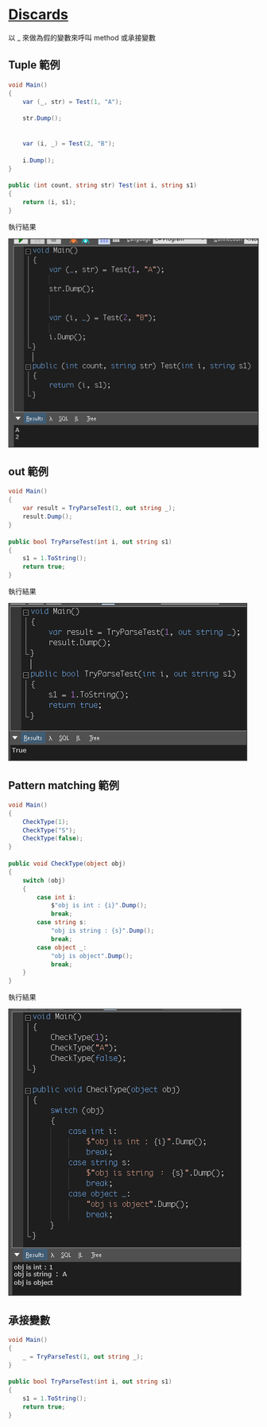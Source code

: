 # [Discards](https://docs.microsoft.com/en-us/dotnet/csharp/discards)

以 _ 來做為假的變數來呼叫 method 或承接變數

## Tuple 範例

```csharp
void Main()
{
    var (_, str) = Test(1, "A");
  
    str.Dump();


    var (i, _) = Test(2, "B");

    i.Dump();
}

public (int count, string str) Test(int i, string s1)
{
    return (i, s1);
}
```

執行結果

![Text](_images/01.png)

## out 範例

```csharp
void Main()
{
    var result = TryParseTest(1, out string _);
    result.Dump();
}

public bool TryParseTest(int i, out string s1)
{
    s1 = 1.ToString();
    return true;
}
```

執行結果

![Text](_images/02.png)

## Pattern matching 範例

```csharp
void Main()
{
    CheckType(1);
    CheckType("S");
    CheckType(false);
}

public void CheckType(object obj)
{
    switch (obj)
    {
        case int i:
            $"obj is int : {i}".Dump();
            break;
        case string s:
            "obj is string : {s}".Dump();
            break;
        case object _:
            "obj is object".Dump();
            break;
    }
}
```

執行結果

![Text](_images/03.png)

## 承接變數

```csharp
void Main()
{
    _ = TryParseTest(1, out string _);
}

public bool TryParseTest(int i, out string s1)
{
    s1 = 1.ToString();
    return true;
}
```
